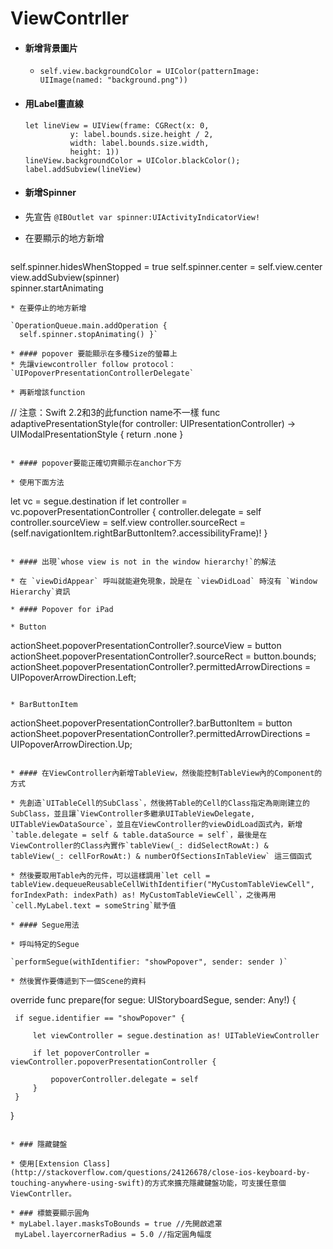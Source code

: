 # ViewContrller

* #### 新增背景圖片

  * `self.view.backgroundColor = UIColor(patternImage: UIImage(named: "background.png"))`
* #### 用Label畫直線

  ```
  let lineView = UIView(frame: CGRect(x: 0, 
            y: label.bounds.size.height / 2,
            width: label.bounds.size.width,
            height: 1)) 
  lineView.backgroundColor = UIColor.blackColor();
  label.addSubview(lineView)
  ```
* #### 新增Spinner

 * 先宣告 `@IBOutlet var spinner:UIActivityIndicatorView!`
 * 在要顯示的地方新增

   ```
self.spinner.hidesWhenStopped = true
self.spinner.center = self.view.center
view.addSubview\(spinner\)  
spinner.startAnimating

   ```
* 在要停止的地方新增

  `OperationQueue.main.addOperation {      
     self.spinner.stopAnimating() }`

* #### popover 要能顯示在多種Size的螢幕上
  * 先讓viewcontroller follow protocol：`UIPopoverPresentationControllerDelegate`

  * 再新增該function

  ```
  // 注意：Swift 2.2和3的此function name不一樣
  func adaptivePresentationStyle(for controller: UIPresentationController) -> UIModalPresentationStyle {
      return .none
  }
  ```

* #### popover要能正確切齊顯示在anchor下方

  * 使用下面方法

  ```
  let vc = segue.destination
  if let controller = vc.popoverPresentationController {
      controller.delegate = self
      controller.sourceView = self.view
      controller.sourceRect = (self.navigationItem.rightBarButtonItem?.accessibilityFrame)!
  }
  ```

* #### 出現`whose view is not in the window hierarchy!`的解法

  * 在 `viewDidAppear` 呼叫就能避免現象，說是在 `viewDidLoad` 時沒有 `Window Hierarchy`資訊

* #### Popover for iPad

  * Button

  ```
  actionSheet.popoverPresentationController?.sourceView = button
  actionSheet.popoverPresentationController?.sourceRect = button.bounds;
  actionSheet.popoverPresentationController?.permittedArrowDirections = UIPopoverArrowDirection.Left;
  ```

  * BarButtonItem

  ```
  actionSheet.popoverPresentationController?.barButtonItem = button
  actionSheet.popoverPresentationController?.permittedArrowDirections = UIPopoverArrowDirection.Up;
  ```

* #### 在ViewController內新增TableView，然後能控制TableView內的Component的方式

  * 先創造`UITableCell的SubClass`，然後將Table的Cell的Class指定為剛剛建立的SubClass，並且讓`ViewController多繼承UITableViewDelegate, UITableViewDataSource`，並且在ViewController的viewDidLoad函式內，新增`table.delegate = self & table.dataSource = self`，最後是在ViewController的Class內實作`tableView(_: didSelectRowAt:) & tableView(_: cellForRowAt:) & numberOfSectionsInTableView` 這三個函式

  * 然後要取用Table內的元件，可以這樣調用`let cell = tableView.dequeueReusableCellWithIdentifier("MyCustomTableViewCell", forIndexPath: indexPath) as! MyCustomTableViewCell`，之後再用`cell.MyLabel.text = someString`賦予值

* #### Segue用法

 * 呼叫特定的Segue

  `performSegue(withIdentifier: "showPopover", sender: sender )`

 * 然後實作要傳遞到下一個Scene的資料

  ```
  override func prepare(for segue: UIStoryboardSegue, sender: Any!) {

     if segue.identifier == "showPopover" {

         let viewController = segue.destination as! UITableViewController

         if let popoverController = viewController.popoverPresentationController {

             popoverController.delegate = self
         }
     }
  }
  ```

* ### 隱藏鍵盤

 * 使用[Extension Class](http://stackoverflow.com/questions/24126678/close-ios-keyboard-by-touching-anywhere-using-swift)的方式來擴充隱藏鍵盤功能，可支援任意個ViewContrller。

* ### 標籤要顯示圓角
 * myLabel.layer.masksToBounds = true //先開啟遮罩
   myLabel.layercornerRadius = 5.0 //指定圓角幅度
